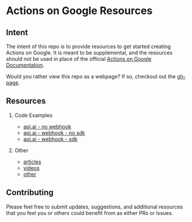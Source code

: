 # Actions on Google Resources

## Intent
The intent of this repo is to provide resources to get started creating Actions on Google. It is meant to be supplemental, and the resources should not be used in place of the official [Actions on Google Documentation](https://developers.google.com/actions/?gclid=CjwKEAjw4IjKBRDr6p752cCUm3kSJAC-eqRtgAyqQJG1GDSEOJ204yZZGL4bGDKVQ4YjWdFs0kWYTRoCLhbw_wcB).

Would you rather view this repo as a webpage? If so, checkout out the [gh-page](https://khowen.github.io/actions-on-google-resources/).

## Resources
1. Code Examples
	- [api.ai - no webhook](https://github.com/khowen/actions-on-google-resources/tree/master/code-examples/api.ai-no-webhook)
	- [api.ai - webhook - no sdk](https://github.com/khowen/actions-on-google-resources/tree/master/code-examples/api.ai-webhook-no-sdk)
	- [api.ai - webhook - sdk](https://github.com/khowen/actions-on-google-resources/tree/master/code-examples/api.ai-webhook-with-sdk)

2. Other
	- [articles](https://github.com/khowen/actions-on-google-resources/blob/master/resource-materials/articles.md)
	- [videos](https://github.com/khowen/actions-on-google-resources/blob/master/resource-materials/videos.md)
	- [other](https://github.com/khowen/actions-on-google-resources/blob/master/resource-materials/other.md)

## Contributing
Please feel free to submit updates, suggestions, and additional resources that you feel you or others could benefit from as either PRs or Issues.
